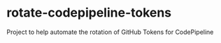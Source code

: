 # rotate-codepipeline-tokens
Project to help automate the rotation of GitHub Tokens for CodePipeline
